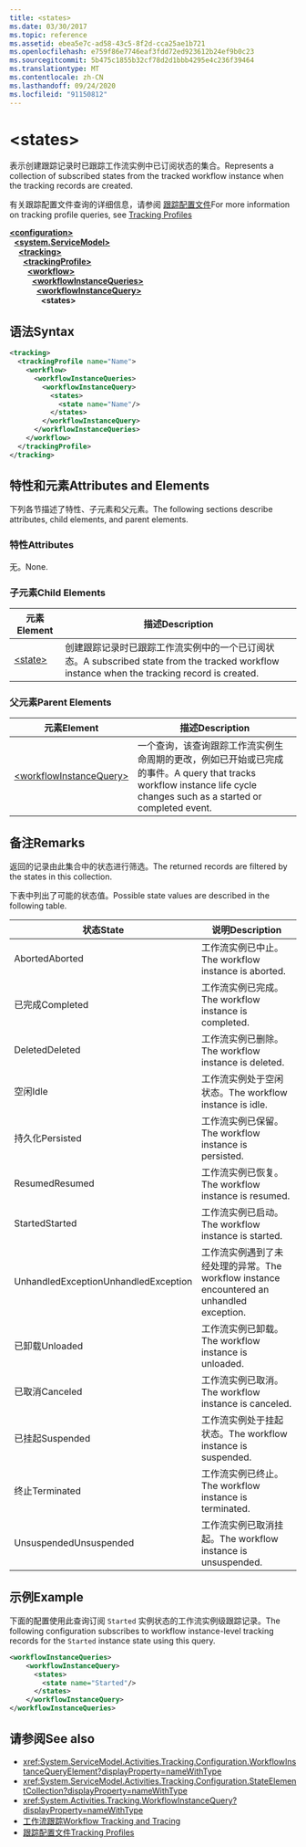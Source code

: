 ```yaml
---
title: <states>
ms.date: 03/30/2017
ms.topic: reference
ms.assetid: ebea5e7c-ad58-43c5-8f2d-cca25ae1b721
ms.openlocfilehash: e759f86e7746eaf3fdd72ed923612b24ef9b0c23
ms.sourcegitcommit: 5b475c1855b32cf78d2d1bbb4295e4c236f39464
ms.translationtype: MT
ms.contentlocale: zh-CN
ms.lasthandoff: 09/24/2020
ms.locfileid: "91150812"
---
```

# \<states>

<span data-ttu-id="f0abc-101">表示创建跟踪记录时已跟踪工作流实例中已订阅状态的集合。</span><span class="sxs-lookup"><span data-stu-id="f0abc-101">Represents a collection of subscribed states from the tracked workflow instance when the tracking records are created.</span></span>  
  
 <span data-ttu-id="f0abc-102">有关跟踪配置文件查询的详细信息，请参阅 [跟踪配置文件](../../../windows-workflow-foundation/tracking-profiles.md)</span><span class="sxs-lookup"><span data-stu-id="f0abc-102">For more information on tracking profile queries, see [Tracking Profiles](../../../windows-workflow-foundation/tracking-profiles.md)</span></span>  
  
[**\<configuration>**](../configuration-element.md)\
&nbsp;&nbsp;[**\<system.ServiceModel>**](system-servicemodel-of-workflow.md)\
&nbsp;&nbsp;&nbsp;&nbsp;[**\<tracking>**](tracking.md)\
&nbsp;&nbsp;&nbsp;&nbsp;&nbsp;&nbsp;[**\<trackingProfile>**](trackingprofile.md)\
&nbsp;&nbsp;&nbsp;&nbsp;&nbsp;&nbsp;&nbsp;&nbsp;[**\<workflow>**](workflow.md)\
&nbsp;&nbsp;&nbsp;&nbsp;&nbsp;&nbsp;&nbsp;&nbsp;&nbsp;&nbsp;[**\<workflowInstanceQueries>**](workflowinstancequeries.md)\
&nbsp;&nbsp;&nbsp;&nbsp;&nbsp;&nbsp;&nbsp;&nbsp;&nbsp;&nbsp;&nbsp;&nbsp;[**\<workflowInstanceQuery>**](workflowinstancequery.md)\
&nbsp;&nbsp;&nbsp;&nbsp;&nbsp;&nbsp;&nbsp;&nbsp;&nbsp;&nbsp;&nbsp;&nbsp;&nbsp;&nbsp;**\<states>**  
  
## <a name="syntax"></a><span data-ttu-id="f0abc-103">语法</span><span class="sxs-lookup"><span data-stu-id="f0abc-103">Syntax</span></span>  
  
```xml  
<tracking>
  <trackingProfile name="Name">
    <workflow>
      <workflowInstanceQueries>
        <workflowInstanceQuery>
          <states>
            <state name="Name"/>
          </states>
        </workflowInstanceQuery>
      </workflowInstanceQueries>
    </workflow>
  </trackingProfile>
</tracking>  
```  
  
## <a name="attributes-and-elements"></a><span data-ttu-id="f0abc-104">特性和元素</span><span class="sxs-lookup"><span data-stu-id="f0abc-104">Attributes and Elements</span></span>  

 <span data-ttu-id="f0abc-105">下列各节描述了特性、子元素和父元素。</span><span class="sxs-lookup"><span data-stu-id="f0abc-105">The following sections describe attributes, child elements, and parent elements.</span></span>  
  
### <a name="attributes"></a><span data-ttu-id="f0abc-106">特性</span><span class="sxs-lookup"><span data-stu-id="f0abc-106">Attributes</span></span>  

 <span data-ttu-id="f0abc-107">无。</span><span class="sxs-lookup"><span data-stu-id="f0abc-107">None.</span></span>  
  
### <a name="child-elements"></a><span data-ttu-id="f0abc-108">子元素</span><span class="sxs-lookup"><span data-stu-id="f0abc-108">Child Elements</span></span>  
  
|<span data-ttu-id="f0abc-109">元素</span><span class="sxs-lookup"><span data-stu-id="f0abc-109">Element</span></span>|<span data-ttu-id="f0abc-110">描述</span><span class="sxs-lookup"><span data-stu-id="f0abc-110">Description</span></span>|  
|-------------|-----------------|  
|[\<state>](states.md)|<span data-ttu-id="f0abc-111">创建跟踪记录时已跟踪工作流实例中的一个已订阅状态。</span><span class="sxs-lookup"><span data-stu-id="f0abc-111">A subscribed state from the tracked workflow instance when the tracking record is created.</span></span>|  
  
### <a name="parent-elements"></a><span data-ttu-id="f0abc-112">父元素</span><span class="sxs-lookup"><span data-stu-id="f0abc-112">Parent Elements</span></span>  
  
|<span data-ttu-id="f0abc-113">元素</span><span class="sxs-lookup"><span data-stu-id="f0abc-113">Element</span></span>|<span data-ttu-id="f0abc-114">描述</span><span class="sxs-lookup"><span data-stu-id="f0abc-114">Description</span></span>|  
|-------------|-----------------|  
|[\<workflowInstanceQuery>](workflowinstancequery.md)|<span data-ttu-id="f0abc-115">一个查询，该查询跟踪工作流实例生命周期的更改，例如已开始或已完成的事件。</span><span class="sxs-lookup"><span data-stu-id="f0abc-115">A query that tracks workflow instance life cycle changes such as a started or completed event.</span></span>|  
  
## <a name="remarks"></a><span data-ttu-id="f0abc-116">备注</span><span class="sxs-lookup"><span data-stu-id="f0abc-116">Remarks</span></span>  

 <span data-ttu-id="f0abc-117">返回的记录由此集合中的状态进行筛选。</span><span class="sxs-lookup"><span data-stu-id="f0abc-117">The returned records are filtered by the states in this collection.</span></span>  
  
 <span data-ttu-id="f0abc-118">下表中列出了可能的状态值。</span><span class="sxs-lookup"><span data-stu-id="f0abc-118">Possible state values are described in the following table.</span></span>  
  
|<span data-ttu-id="f0abc-119">状态</span><span class="sxs-lookup"><span data-stu-id="f0abc-119">State</span></span>|<span data-ttu-id="f0abc-120">说明</span><span class="sxs-lookup"><span data-stu-id="f0abc-120">Description</span></span>|  
|-----------|-----------------|  
|<span data-ttu-id="f0abc-121">Aborted</span><span class="sxs-lookup"><span data-stu-id="f0abc-121">Aborted</span></span>|<span data-ttu-id="f0abc-122">工作流实例已中止。</span><span class="sxs-lookup"><span data-stu-id="f0abc-122">The workflow instance is aborted.</span></span>|  
|<span data-ttu-id="f0abc-123">已完成</span><span class="sxs-lookup"><span data-stu-id="f0abc-123">Completed</span></span>|<span data-ttu-id="f0abc-124">工作流实例已完成。</span><span class="sxs-lookup"><span data-stu-id="f0abc-124">The workflow instance is completed.</span></span>|  
|<span data-ttu-id="f0abc-125">Deleted</span><span class="sxs-lookup"><span data-stu-id="f0abc-125">Deleted</span></span>|<span data-ttu-id="f0abc-126">工作流实例已删除。</span><span class="sxs-lookup"><span data-stu-id="f0abc-126">The workflow instance is deleted.</span></span>|  
|<span data-ttu-id="f0abc-127">空闲</span><span class="sxs-lookup"><span data-stu-id="f0abc-127">Idle</span></span>|<span data-ttu-id="f0abc-128">工作流实例处于空闲状态。</span><span class="sxs-lookup"><span data-stu-id="f0abc-128">The workflow instance is idle.</span></span>|  
|<span data-ttu-id="f0abc-129">持久化</span><span class="sxs-lookup"><span data-stu-id="f0abc-129">Persisted</span></span>|<span data-ttu-id="f0abc-130">工作流实例已保留。</span><span class="sxs-lookup"><span data-stu-id="f0abc-130">The workflow instance is persisted.</span></span>|  
|<span data-ttu-id="f0abc-131">Resumed</span><span class="sxs-lookup"><span data-stu-id="f0abc-131">Resumed</span></span>|<span data-ttu-id="f0abc-132">工作流实例已恢复。</span><span class="sxs-lookup"><span data-stu-id="f0abc-132">The workflow instance is resumed.</span></span>|  
|<span data-ttu-id="f0abc-133">Started</span><span class="sxs-lookup"><span data-stu-id="f0abc-133">Started</span></span>|<span data-ttu-id="f0abc-134">工作流实例已启动。</span><span class="sxs-lookup"><span data-stu-id="f0abc-134">The workflow instance is started.</span></span>|  
|<span data-ttu-id="f0abc-135">UnhandledException</span><span class="sxs-lookup"><span data-stu-id="f0abc-135">UnhandledException</span></span>|<span data-ttu-id="f0abc-136">工作流实例遇到了未经处理的异常。</span><span class="sxs-lookup"><span data-stu-id="f0abc-136">The workflow instance encountered an unhandled exception.</span></span>|  
|<span data-ttu-id="f0abc-137">已卸载</span><span class="sxs-lookup"><span data-stu-id="f0abc-137">Unloaded</span></span>|<span data-ttu-id="f0abc-138">工作流实例已卸载。</span><span class="sxs-lookup"><span data-stu-id="f0abc-138">The workflow instance is unloaded.</span></span>|  
|<span data-ttu-id="f0abc-139">已取消</span><span class="sxs-lookup"><span data-stu-id="f0abc-139">Canceled</span></span>|<span data-ttu-id="f0abc-140">工作流实例已取消。</span><span class="sxs-lookup"><span data-stu-id="f0abc-140">The workflow instance is canceled.</span></span>|  
|<span data-ttu-id="f0abc-141">已挂起</span><span class="sxs-lookup"><span data-stu-id="f0abc-141">Suspended</span></span>|<span data-ttu-id="f0abc-142">工作流实例处于挂起状态。</span><span class="sxs-lookup"><span data-stu-id="f0abc-142">The workflow instance is suspended.</span></span>|  
|<span data-ttu-id="f0abc-143">终止</span><span class="sxs-lookup"><span data-stu-id="f0abc-143">Terminated</span></span>|<span data-ttu-id="f0abc-144">工作流实例已终止。</span><span class="sxs-lookup"><span data-stu-id="f0abc-144">The workflow instance is terminated.</span></span>|  
|<span data-ttu-id="f0abc-145">Unsuspended</span><span class="sxs-lookup"><span data-stu-id="f0abc-145">Unsuspended</span></span>|<span data-ttu-id="f0abc-146">工作流实例已取消挂起。</span><span class="sxs-lookup"><span data-stu-id="f0abc-146">The workflow instance is unsuspended.</span></span>|  
  
## <a name="example"></a><span data-ttu-id="f0abc-147">示例</span><span class="sxs-lookup"><span data-stu-id="f0abc-147">Example</span></span>  

 <span data-ttu-id="f0abc-148">下面的配置使用此查询订阅 `Started` 实例状态的工作流实例级跟踪记录。</span><span class="sxs-lookup"><span data-stu-id="f0abc-148">The following configuration subscribes to workflow instance-level tracking records for the `Started` instance state using this query.</span></span>  
  
```xml  
<workflowInstanceQueries>  
    <workflowInstanceQuery>  
      <states>  
        <state name="Started"/>  
      </states>  
    </workflowInstanceQuery>  
</workflowInstanceQueries>  
```  
  
## <a name="see-also"></a><span data-ttu-id="f0abc-149">请参阅</span><span class="sxs-lookup"><span data-stu-id="f0abc-149">See also</span></span>

- <xref:System.ServiceModel.Activities.Tracking.Configuration.WorkflowInstanceQueryElement?displayProperty=nameWithType>
- <xref:System.ServiceModel.Activities.Tracking.Configuration.StateElementCollection?displayProperty=nameWithType>
- <xref:System.Activities.Tracking.WorkflowInstanceQuery?displayProperty=nameWithType>
- [<span data-ttu-id="f0abc-150">工作流跟踪</span><span class="sxs-lookup"><span data-stu-id="f0abc-150">Workflow Tracking and Tracing</span></span>](../../../windows-workflow-foundation/workflow-tracking-and-tracing.md)
- [<span data-ttu-id="f0abc-151">跟踪配置文件</span><span class="sxs-lookup"><span data-stu-id="f0abc-151">Tracking Profiles</span></span>](../../../windows-workflow-foundation/tracking-profiles.md)
